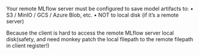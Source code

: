 Your remote MLflow server must be configured to save model artifacts to:
	•	S3 / MinIO / GCS / Azure Blob, etc.
	•	NOT to local disk (if it’s a remote server)

Because the client is hard to access the remote MLflow server local disk(safety, and need monkey patch the local filepath to the remote filepath in client register!)


```sh
```